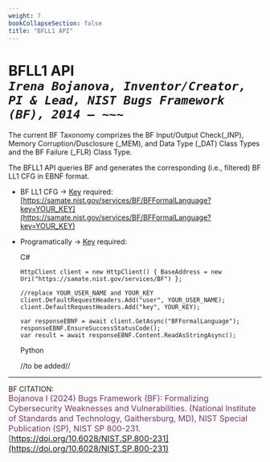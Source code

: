 ```yaml
---
weight: 7
bookCollapseSection: false
title: "BFLL1 API"
---
```


<!-- Google tag (gtag.js) -->
<script async src="https://www.googletagmanager.com/gtag/js?id=G-PJ364XPP9F"></script>
<script>
  window.dataLayer = window.dataLayer || [];
  function gtag(){dataLayer.push(arguments);}
  gtag('js', new Date());

  gtag('config', 'G-PJ364XPP9F');
</script>

# BFLL1 API <br/> _`Irena Bojanova, Inventor/Creator, PI & Lead, NIST Bugs Framework (BF), 2014 – ~~~`_

The current BF Taxonomy comprizes the BF Input/Output Check(_INP), Memory Corruption/Dusclosure (_MEM), and Data Type (_DAT) Class Types and the BF Failure (_FLR) Class Type.

The BFLL1 API queries BF and generates the corresponding (i.e., filtered) BF LL1 CFG in EBNF format.

- BF LL1 CFG &rarr; [Key](https://forms.gle/SRZyva5Vn1i4dQQ2A) required: <br/>
  [https://samate.nist.gov/services/BF/BFFormalLanguage?key=YOUR_KEY](https://samate.nist.gov/services/BF/BFFormalLanguage?key=YOUR_KEY) </br>

- Programatically &rarr; [Key](https://forms.gle/SRZyva5Vn1i4dQQ2A) required: <br/>

  C# <br/>
        
      HttpClient client = new HttpClient() { BaseAddress = new Uri("https://samate.nist.gov/services/BF") };

      //replace YOUR_USER_NAME and YOUR_KEY
      client.DefaultRequestHeaders.Add("user", YOUR_USER_NAME);
      client.DefaultRequestHeaders.Add("key", YOUR_KEY);

      var responseEBNF = await client.GetAsync("BFFormalLanguage");
      responseEBNF.EnsureSuccessStatusCode();        
      var result = await responseEBNF.Content.ReadAsStringAsync();

   Python
      
    //to be added//
 _______________________________

BF CITATION: <br/>
<l style="font-size: 16px; color: #7D3368"> Bojanova I (2024) Bugs Framework (BF): Formalizing Cybersecurity Weaknesses and Vulnerabilities. (National Institute of Standards and Technology, Gaithersburg, MD), NIST Special Publication (SP), NIST SP 800-231. [https://doi.org/10.6028/NIST.SP.800-231](https://doi.org/10.6028/NIST.SP.800-231)</l>  <br/>